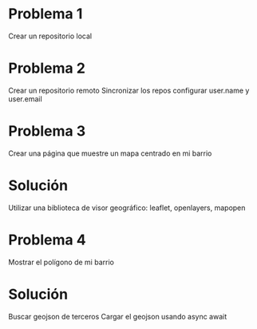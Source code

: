 # Problema 1
Crear un repositorio local

# Problema 2
Crear un repositorio remoto Sincronizar los repos configurar user.name y user.email

# Problema 3
Crear una página que muestre un mapa centrado en mi barrio

# Solución
Utilizar una biblioteca de visor geográfico: leaflet, openlayers, mapopen

# Problema 4
Mostrar el polígono de mi barrio

# Solución
Buscar geojson de terceros Cargar el geojson usando async await